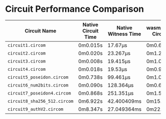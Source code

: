 # Circuit Performance Comparison

| Circuit Name                 | Native Circuit Time | Native Witness Time | wasm_nodejs.txt Circuit Time | wasm_nodejs.txt Witness Time |
|------------------------------|---------------------|---------------------|------------------------------|------------------------------|
| `circuit1.circom`            | 0m0.015s            | 17.67µs             | 0m0.672s                     | 0.087ms                      |
| `circuit2.circom`            | 0m0.020s            | 23.267µs            | 0m1.270s                     | 0.143ms                      |
| `circuit3.circom`            | 0m0.008s            | 19.415µs            | 0m1.049s                     | 0.065ms                      |
| `circuit4.circom`            | 0m0.018s            | 19.53µs             | 0m0.957s                     | 0.05ms                       |
| `circuit5_poseidon.circom`   | 0m0.738s            | 99.461µs            | 0m1.021s                     | 0.794ms                      |
| `circuit6_num2bits.circom`   | 0m0.090s            | 128.364µs           | 0m0.680s                     | 1.085ms                      |
| `circuit7_poseidon4.circom`  | 0m0.868s            | 251.351µs           | 0m1.583s                     | 2.101ms                      |
| `circuit8_sha256_512.circom` | 0m6.922s            | 42.400409ms         | 0m15.599s                    | 124.657ms                    |
| `circuit9_authV2.circom`     | 0m8.347s            | 27.049364ms         | 0m22.792s                    | 60.988ms                     |

